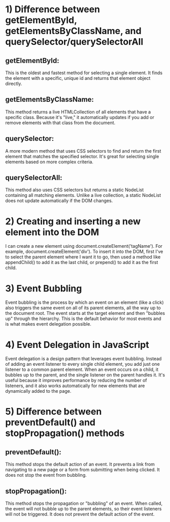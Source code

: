# 1) Difference between getElementById, getElementsByClassName, and querySelector/querySelectorAll
## getElementById:
This is the oldest and fastest method for selecting a single element. It finds the element with a specific, unique id and returns that element object directly.

## getElementsByClassName:
This method returns a live HTMLCollection of all elements that have a specific class. Because it's "live," it automatically updates if you add or remove elements with that class from the document.

## querySelector:
A more modern method that uses CSS selectors to find and return the first element that matches the specified selector. It's great for selecting single elements based on more complex criteria.

## querySelectorAll:
This method also uses CSS selectors but returns a static NodeList containing all matching elements. Unlike a live collection, a static NodeList does not update automatically if the DOM changes.

# 2) Creating and inserting a new element into the DOM
I can create a new element using document.createElement('tagName').
For example, document.createElement('div').
To insert it into the DOM, first I've to select the parent element where I want it to go, then used a method like appendChild() to add it as the last child, or prepend() to add it as the first child.

# 3) Event Bubbling
Event bubbling is the process by which an event on an element (like a click) also triggers the same event on all of its parent elements, all the way up to the document root.
The event starts at the target element and then "bubbles up" through the hierarchy. This is the default behavior for most events and is what makes event delegation possible.

# 4) Event Delegation in JavaScript
Event delegation is a design pattern that leverages event bubbling.
Instead of adding an event listener to every single child element, you add just one listener to a common parent element. When an event occurs on a child, it bubbles up to the parent, and the single listener on the parent handles it.
It's useful because it improves performance by reducing the number of listeners, and it also works automatically for new elements that are dynamically added to the page.

# 5) Difference between preventDefault() and stopPropagation() methods
## preventDefault():
This method stops the default action of an event. It prevents a link from navigating to a new page or a form from submitting when being clicked. It does not stop the event from bubbling.

## stopPropagation():
This method stops the propagation or "bubbling" of an event. When called, the event will not bubble up to the parent elements, so their event listeners will not be triggered. It does not prevent the default action of the event.
